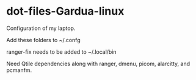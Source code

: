 # dot-files-Gardua-linux
Configuration of my laptop.

Add these folders to ~/.confg

ranger-fix needs to be added to ~/.local/bin

Need Qtile dependencies along with ranger, dmenu, picom, alarcitty, and pcmanfm.
